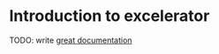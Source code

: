 # Introduction to excelerator

TODO: write [great documentation](http://jacobian.org/writing/what-to-write/)
